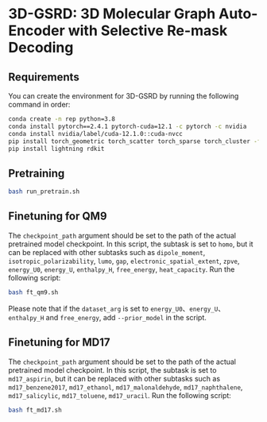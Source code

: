 # 3D-GSRD: 3D Molecular Graph Auto-Encoder with Selective Re-mask Decoding

## Requirements

You can create the environment for 3D-GSRD by running the following command in order:

```bash
conda create -n rep python=3.8
conda install pytorch==2.4.1 pytorch-cuda=12.1 -c pytorch -c nvidia
conda install nvidia/label/cuda-12.1.0::cuda-nvcc
pip install torch_geometric torch_scatter torch_sparse torch_cluster -f https://data.pyg.org/whl/torch-2.4.0+cu121.html
pip install lightning rdkit 
```

## Pretraining

```bash
bash run_pretrain.sh
```

## Finetuning for QM9

The `checkpoint_path` argument should be set to the path of the actual pretrained model checkpoint. In this script, the subtask is set to `homo`, but it can be replaced with other subtasks such as `dipole_moment`, `isotropic_polarizability`, `lumo`, `gap`, `electronic_spatial_extent`, `zpve`, `energy_U0`, `energy_U`, `enthalpy_H`, `free_energy`, `heat_capacity`. Run the following script:

```bash
bash ft_qm9.sh
```

Please note that if the `dataset_arg` is set to `energy_U0`、`energy_U`、`enthalpy_H` and `free_energy`, add `--prior_model` in the script.

## Finetuning for MD17

The `checkpoint_path` argument should be set to the path of the actual pretrained model checkpoint. In this script, the subtask is set to `md17_aspirin`, but it can be replaced with other subtasks such as `md17_benzene2017`, `md17_ethanol`, `md17_malonaldehyde`, `md17_naphthalene`, `md17_salicylic`, `md17_toluene`, `md17_uracil`. Run the following script:

```bash
bash ft_md17.sh
```
